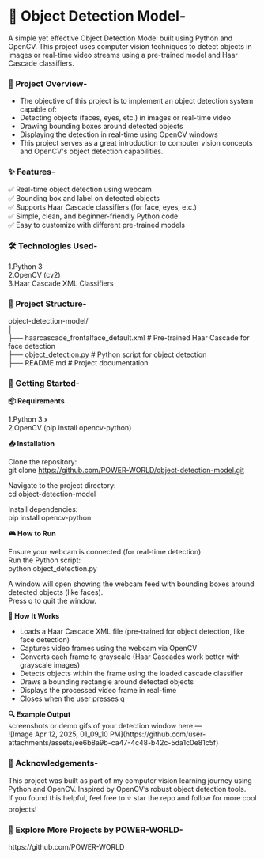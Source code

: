 <h1>🎯 Object Detection Model-</h1>
A simple yet effective Object Detection Model built using Python and OpenCV. This project uses computer vision techniques to detect objects in images or real-time video streams using a pre-trained model and Haar Cascade classifiers.

<h3>📌 Project Overview-</h3>
<ul>
<li>The objective of this project is to implement an object detection system capable of:</li>
<li>Detecting objects (faces, eyes, etc.) in images or real-time video</li>
<li>Drawing bounding boxes around detected objects</li>
<li>Displaying the detection in real-time using OpenCV windows</li>
<li>This project serves as a great introduction to computer vision concepts and OpenCV's object detection capabilities.</li>
</ul>
<h3>✨ Features-</h3>

✅ Real-time object detection using webcam<br>
✅ Bounding box and label on detected objects<br>
✅ Supports Haar Cascade classifiers (for face, eyes, etc.)<br>
✅ Simple, clean, and beginner-friendly Python code<br>
✅ Easy to customize with different pre-trained models<br>

<h3>🛠️ Technologies Used-</h3>
1.Python 3<br>
2.OpenCV (cv2)<br>
3.Haar Cascade XML Classifiers<br>

<h3>📁 Project Structure-</h3>
object-detection-model/<br>
│<br>
├── haarcascade_frontalface_default.xml   # Pre-trained Haar Cascade for face detection<br>
├── object_detection.py                   # Python script for object detection<br>
├── README.md                             # Project documentation<br>
<h3>🚀 Getting Started-</h3>

<b>📦 Requirements</b><br>

1.Python 3.x<br>
2.OpenCV (pip install opencv-python)<br>

<b>📥 Installation</b><br>

Clone the repository:<br>
git clone https://github.com/POWER-WORLD/object-detection-model.git<br>

Navigate to the project directory:<br>
cd object-detection-model<br>

Install dependencies:<br>
pip install opencv-python<br>

<b>🎮 How to Run</b><br>

Ensure your webcam is connected (for real-time detection)<br>
Run the Python script:<br>
python object_detection.py<br>

A window will open showing the webcam feed with bounding boxes around detected objects (like faces).<br>
Press q to quit the window.<br>

<b>🧠 How It Works</b><br>
<ul>
<li>Loads a Haar Cascade XML file (pre-trained for object detection, like face detection)</li>
<li>Captures video frames using the webcam via OpenCV</li>
<li>Converts each frame to grayscale (Haar Cascades work better with grayscale images)</li>
<li>Detects objects within the frame using the loaded cascade classifier</li>
<li>Draws a bounding rectangle around detected objects</li>
<li>Displays the processed video frame in real-time</li>
<li>Closes when the user presses q</li>
</ul>
<b>🔍 Example Output</b><br>
screenshots or demo gifs of your detection window here — <br>
![Image Apr 12, 2025, 01_09_10 PM](https://github.com/user-attachments/assets/ee6b8a9b-ca47-4c48-b42c-5da1c0e81c5f)

<h3>🙌 Acknowledgements-</h3>
This project was built as part of my computer vision learning journey using Python and OpenCV. Inspired by OpenCV’s robust object detection tools.<br>
If you found this helpful, feel free to ⭐ star the repo and follow for more cool projects!

<h3>🔗 Explore More Projects by POWER-WORLD-</h3>
https://github.com/POWER-WORLD
